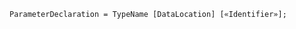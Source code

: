 <!-- This file is generated automatically by infrastructure scripts. Please don't edit by hand. -->

<!-- markdownlint-disable first-line-h1 -->

```{ .ebnf .slang-ebnf #ParameterDeclaration }
ParameterDeclaration = TypeName [DataLocation] [«Identifier»];
```
